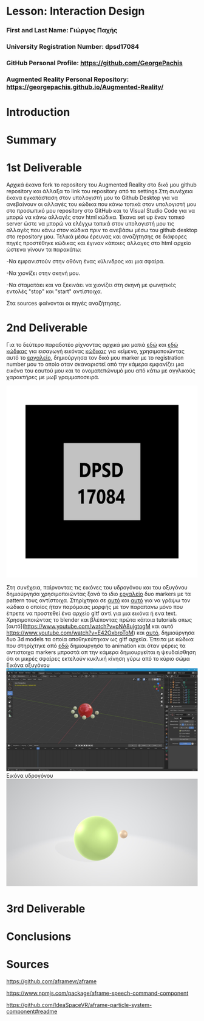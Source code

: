 # Lesson: Interaction Design

### First and Last Name: Γιώργος Παχής
### University Registration Number: dpsd17084
### GitHub Personal Profile: https://github.com/GeorgePachis
### Augmented Reality Personal Repository: https://georgepachis.github.io/Augmented-Reality/

# Introduction
 
# Summary


# 1st Deliverable
Αρχικά έκανα fork το repository του Augmented Reality στο δικό μου github repository και άλλαξα το link του repository από τα settings.Στη συνέχεια έκανα εγκατάσταση στον υπολογιστή μου το Github Desktop για να ανεβαίνουν οι αλλαγές του κώδικα που κάνω τοπικά στον υπολογιστή μου στο προσωπικό μου repository στο GitHub και το Visual Studio Code για να μπορώ να κάνω αλλαγές στον html κώδικα. Έκανα set up έναν τοπικό server ώστε να μπορώ να ελέγχω τοπικά στον υπολογιστή μου τις αλλαγές που κάνω στον κώδικα πριν το ανεβάσω μέσω του github desktop στο repository μου. Τελικά μέσω έρευνας και αναζήτησης σε διάφορες πηγές προστέθηκε κώδικας και έγιναν κάποιες αλλαγες στο html αρχείο ώστενα γίνουν τα παρακάτω:

-Να εμφανιστούν στην οθόνη ένας κύλινδρος και μια σφαίρα.

-Να χιονίζει στην σκηνή μου.

-Να σταματάει και να ξεκινάει να χιονίζει στη σκηνή με φωνητικές εντολές "stop" και "start" αντίστοιχα. 

Στα sources φαίνονται οι πηγές αναζήτησης.

# 2nd Deliverable
Για το δεύτερο παραδοτέο ρίχνοντας αρχικά μια ματιά [εδώ](https://ar-js-org.github.io/AR.js-Docs/marker-based/) και [εδώ](https://medium.com/chialab-open-source/ar-js-the-simpliest-way-to-get-cross-browser-ar-on-the-web-8f670dd45462) [κώδικας](https://aframe.io/docs/1.3.0/primitives/a-image.html) για εισαγωγή εικόνας  [κώδικας](https://aframe.io/docs/1.3.0/components/text.html) για κείμενο, χρησιμοποιώντας αυτό το [εργαλείο](https://ar-js-org.github.io/AR.js/three.js/examples/marker-training/examples/generator.html), δημιούργησα τον δικό μου marker με το registration number μου  το οποίο οταν σκαναριστεί από την κάμερα εμφανίζει μια εικόνα του εαυτού μου και το ονοματεπώνυμό μου από κάτω με αγγλικούς χαρακτήρες με μωβ γραμματοσειρά.

![This is an image](https://github.com/GeorgePachis/Augmented-Reality/blob/main/marker_based/assets/DPSD17084_marker.png)

Στη συνέχεια, παίρνοντας τις εικόνες του υδρογόνου και του οξυγόνου δημιούργησα χρησιμοποιώντας ξανά το ιδιο [εργαλείο](https://ar-js-org.github.io/AR.js/three.js/examples/marker-training/examples/generator.html) δυο markers με τα pattern τους αντίστοιχα. Στηρίχτηκα σε [αυτό](https://aframe.io/docs/1.3.0/components/gltf-model.html) και [αυτό](https://aframe.io/docs/1.3.0/core/asset-management-system.html) για να γράψω τον κώδικα ο οποίος ήταν παρόμοιας μορφής με τον παραπανω μόνο που έπρεπε να προστεθεί ένα αρχείο gltf αντί για μια εικόνα ή ενα text. 
Χρησιμοποιώντας το blender και βλέποντας πρώτα κάποια tutorials οπως [αυτό](https://www.youtube.com/watch?v=pNA8ujgtogM και αυτό https://www.youtube.com/watch?v=E42OxbroToM) και [αυτό](https://www.youtube.com/watch?v=YD6_6WG0dIA), δημιούργησα δυο 3d models τα οποία αποθηκεύτηκαν ως gltf αρχεία. Έπειτα με κώδικα που στηρίχτηκε από [εδώ](https://aframe.io/docs/1.3.0/components/animation.html) δημιουργησα το animation και όταν φέρεις τα αντιστοιχα markers μπροστά απ την κάμερα δημιουργείται η ψευδαίσθηση ότι οι μικρές σφαίρες εκτελούν κυκλική κίνηση γύρω από το κύριο σώμα 
Εικόνα οξυγόνου ![This is an image](https://github.com/GeorgePachis/Augmented-Reality/blob/main/marker_based/assets/oxygen_creation.jpg)
Εικόνα υδρογόνου ![This is an image](https://github.com/GeorgePachis/Augmented-Reality/blob/main/marker_based/assets/hydrogen_creation.jpg)

# 3rd Deliverable 


# Conclusions


# Sources

https://github.com/aframevr/aframe

https://www.npmjs.com/package/aframe-speech-command-component

https://github.com/IdeaSpaceVR/aframe-particle-system-component#readme
